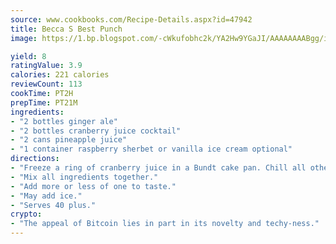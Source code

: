 ```yaml
---
source: www.cookbooks.com/Recipe-Details.aspx?id=47942
title: Becca S Best Punch
image: https://1.bp.blogspot.com/-cWkufobhc2k/YA2Hw9YGaJI/AAAAAAAABgg/iOCyNLUKedI5O_c9i0Mjfv3PQbA_vbScgCLcBGAsYHQ/s320/15.png

yield: 8
ratingValue: 3.9
calories: 221 calories
reviewCount: 113
cookTime: PT2H
prepTime: PT21M
ingredients:
- "2 bottles ginger ale"
- "2 bottles cranberry juice cocktail"
- "2 cans pineapple juice"
- "1 container raspberry sherbet or vanilla ice cream optional"
directions:
- "Freeze a ring of cranberry juice in a Bundt cake pan. Chill all others overnight."
- "Mix all ingredients together."
- "Add more or less of one to taste."
- "May add ice."
- "Serves 40 plus."
crypto:
- "The appeal of Bitcoin lies in part in its novelty and techy-ness."
---
```

